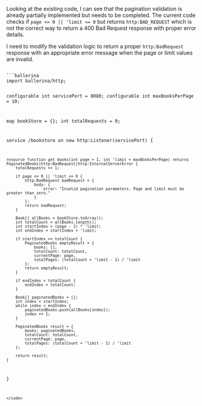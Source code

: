 Looking at the existing code, I can see that the pagination validation is already partially implemented but needs to be completed. The current code checks if `page <= 0 || 'limit <= 0` but returns `http:BAD_REQUEST` which is not the correct way to return a 400 Bad Request response with proper error details.

I need to modify the validation logic to return a proper `http:BadRequest` response with an appropriate error message when the page or limit values are invalid.

<code filename="main.bal">
```ballerina
import ballerina/http;

configurable int servicePort = 8080;
configurable int maxBooksPerPage = 10;

map<Book> bookStore = {};
int totalRequests = 0;

service /bookstore on new http:Listener(servicePort) {

    resource function get books(int page = 1, int 'limit = maxBooksPerPage) returns PaginatedBooks|http:BadRequest|http:InternalServerError {
        totalRequests += 1;

        if page <= 0 || 'limit <= 0 {
            http:BadRequest badRequest = {
                body: {
                    error: "Invalid pagination parameters. Page and limit must be greater than zero."
                }
            };
            return badRequest;
        }

        Book[] allBooks = bookStore.toArray();
        int totalCount = allBooks.length();
        int startIndex = (page - 1) * 'limit;
        int endIndex = startIndex + 'limit;

        if startIndex >= totalCount {
            PaginatedBooks emptyResult = {
                books: [],
                totalCount: totalCount,
                currentPage: page,
                totalPages: (totalCount + 'limit - 1) / 'limit
            };
            return emptyResult;
        }

        if endIndex > totalCount {
            endIndex = totalCount;
        }

        Book[] paginatedBooks = [];
        int index = startIndex;
        while index < endIndex {
            paginatedBooks.push(allBooks[index]);
            index += 1;
        }

        PaginatedBooks result = {
            books: paginatedBooks,
            totalCount: totalCount,
            currentPage: page,
            totalPages: (totalCount + 'limit - 1) / 'limit
        };

        return result;
    }
}
```
</code>